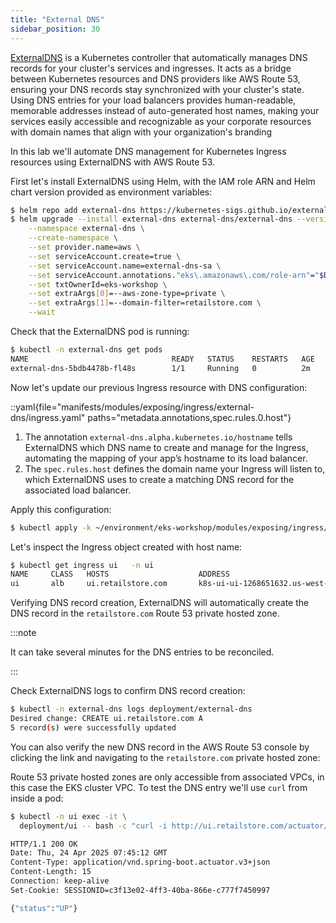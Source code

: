 ```yaml
---
title: "External DNS"
sidebar_position: 30
---
```


[ExternalDNS](https://github.com/kubernetes-sigs/external-dns) is a Kubernetes controller that automatically manages DNS records for your cluster's services and ingresses. It acts as a bridge between Kubernetes resources and DNS providers like AWS Route 53, ensuring your DNS records stay synchronized with your cluster's state. Using DNS entries for your load balancers provides human-readable, memorable addresses instead of auto-generated host names, making your services easily accessible and recognizable as your corporate resources with domain names that align with your organization's branding

In this lab we'll automate DNS management for Kubernetes Ingress resources using ExternalDNS with AWS Route 53.

First let's install ExternalDNS using Helm, with the IAM role ARN and Helm chart version provided as environment variables:

```bash
$ helm repo add external-dns https://kubernetes-sigs.github.io/external-dns/
$ helm upgrade --install external-dns external-dns/external-dns --version "${DNS_CHART_VERSION}" \
    --namespace external-dns \
    --create-namespace \
    --set provider.name=aws \
    --set serviceAccount.create=true \
    --set serviceAccount.name=external-dns-sa \
    --set serviceAccount.annotations."eks\.amazonaws\.com/role-arn"="$DNS_ROLE_ARN" \
    --set txtOwnerId=eks-workshop \
    --set extraArgs[0]=--aws-zone-type=private \
    --set extraArgs[1]=--domain-filter=retailstore.com \
    --wait
```

Check that the ExternalDNS pod is running:

```bash
$ kubectl -n external-dns get pods
NAME                                READY   STATUS    RESTARTS   AGE
external-dns-5bdb4478b-fl48s        1/1     Running   0          2m
```

Now let's update our previous Ingress resource with DNS configuration:

::yaml{file="manifests/modules/exposing/ingress/external-dns/ingress.yaml" paths="metadata.annotations,spec.rules.0.host"}

1. The annotation `external-dns.alpha.kubernetes.io/hostname` tells ExternalDNS which DNS name to create and manage for the Ingress, automating the mapping of your app’s hostname to its load balancer.
2. The `spec.rules.host` defines the domain name your Ingress will listen to, which ExternalDNS uses to create a matching DNS record for the associated load balancer.

Apply this configuration:

```bash
$ kubectl apply -k ~/environment/eks-workshop/modules/exposing/ingress/external-dns
```

Let's inspect the Ingress object created with host name:

```bash wait=120
$ kubectl get ingress ui   -n ui
NAME     CLASS   HOSTS                    ADDRESS                                            PORTS   AGE
ui       alb     ui.retailstore.com       k8s-ui-ui-1268651632.us-west-2.elb.amazonaws.com   80      4m15s
```

Verifying DNS record creation, ExternalDNS will automatically create the DNS record in the `retailstore.com` Route 53 private hosted zone.

:::note

It can take several minutes for the DNS entries to be reconciled.

:::

Check ExternalDNS logs to confirm DNS record creation:

```bash hook=dns-logs
$ kubectl -n external-dns logs deployment/external-dns
Desired change: CREATE ui.retailstore.com A
5 record(s) were successfully updated
```

You can also verify the new DNS record in the AWS Route 53 console by clicking the link and navigating to the `retailstore.com` private hosted zone:

<ConsoleButton url="https://us-east-1.console.aws.amazon.com/route53/v2/hostedzones" service="route53" label="Open Route53 console"/>

Route 53 private hosted zones are only accessible from associated VPCs, in this case the EKS cluster VPC. To test the DNS entry we'll use `curl` from inside a pod:

```bash hook=dns-curl
$ kubectl -n ui exec -it \
  deployment/ui -- bash -c "curl -i http://ui.retailstore.com/actuator/health/liveness; echo"

HTTP/1.1 200 OK
Date: Thu, 24 Apr 2025 07:45:12 GMT
Content-Type: application/vnd.spring-boot.actuator.v3+json
Content-Length: 15
Connection: keep-alive
Set-Cookie: SESSIONID=c3f13e02-4ff3-40ba-866e-c777f7450997

{"status":"UP"}
```
